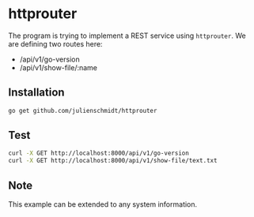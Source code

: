 # httprouter 

The program is trying to implement a REST service using `httprouter`. We are defining two routes here: 
 
* /api/v1/go-version
* /api/v1/show-file/:name

## Installation 

```bash
go get github.com/julienschmidt/httprouter
```

## Test

```bash
curl -X GET http://localhost:8000/api/v1/go-version
curl -X GET http://localhost:8000/api/v1/show-file/text.txt
```

## Note

This example can be extended to any system information.